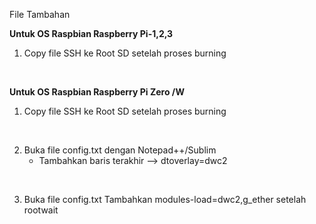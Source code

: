 File Tambahan

<b>Untuk OS Raspbian Raspberry Pi-1,2,3</b>
<br>
1.	Copy file SSH ke Root SD setelah proses burning
<br>

<b>Untuk OS Raspbian Raspberry Pi Zero /W</b>
<br>

1.	Copy file SSH ke Root SD setelah proses burning
<br>

2.	Buka file config.txt dengan Notepad++/Sublim
	-	Tambahkan baris terakhir --> dtoverlay=dwc2
<br>

3.	Buka file config.txt 
		Tambahkan modules-load=dwc2,g_ether setelah rootwait
